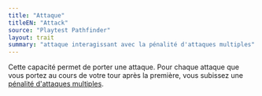 ```yaml
---
title: "Attaque"
titleEN: "Attack"
source: "Playtest Pathfinder"
layout: trait
summary: "attaque interagissant avec la pénalité d'attaques multiples"
---
```


Cette capacité permet de porter une attaque. Pour chaque attaque que vous portez au cours de votre tour après la première, vous subissez une [pénalité d'attaques multiples](/ch9-jouer-à-pathfinder/mode-rencontres.html#pénalité-dattaques-multiples).
